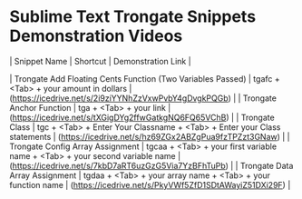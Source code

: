# Sublime Text Trongate Snippets Demonstration Videos

| Snippet Name | Shortcut | Demonstration Link |

| Trongate Add Floating Cents Function (Two Variables Passed) | tgafc + &lt;Tab&gt; + your amount in dollars | (https://icedrive.net/s/2i9ziYYNhZzVxwPvbY4gDvgkPQGb) |
| Trongate Anchor Function | tga + &lt;Tab&gt; + your link | (https://icedrive.net/s/tXGigDYg2ffwGatkgNQ6FQ65VChB) |
| Trongate Class | tgc + &lt;Tab&gt; + Enter Your Classname + &lt;Tab&gt; + Enter your Class statements | (https://icedrive.net/s/hz69ZGx2ABZgPua9fzTPZzt3GNaw) |
| Trongate Config Array Assignment | tgcaa + &lt;Tab&gt; + your first variable name + &lt;Tab&gt; + your second variable name | (https://icedrive.net/s/7kbD7aRT6uzGzG5Via7YzBFhTuPb) |
| Trongate Data Array Assignment | tgdaa + &lt;Tab&gt; + your array name + &lt;Tab&gt; + your function name | (https://icedrive.net/s/PkyVWf5ZfD1SDtAWayiZ51DXi29F) |
